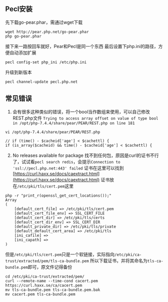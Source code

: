 ## Pecl安装
先下载go-pear.phar，需通过wget下载
```
wget http://pear.php.net/go-pear.phar
php go-pear.phar
```
接下来一路按回车就好，Pear和Pecl是同一个东西
最后设置下php.ini的路径，方便自动添加扩展
```
pecl config-set php_ini /etc/php.ini
```
升级到新版本
```
pecl channel-update pecl.php.net
```
## 常见错误

1. 会有很多这种类似的错误，将一个bool当作数组来使用，可以自己修改REST.php文件
`Trying to access array offset on value of type bool in /opt/php-7.4.4/share/pear/PEAR/REST.php on line 181`
```
vi /opt/php-7.4.4/share/pear/PEAR/REST.php

// if (time() - $cacheid['age'] < $cachettl) {
if (is_array($cacheid) && time() - $cacheid['age'] < $cachettl) {
```
2. No releases available for package
找不到任何包，原因是curl的证书不行了，试试看`pecl search redis`，会提示`Connection to 'ssl://pecl.php.net:443' failed`
证书在这里可以找到[https://curl.haxx.se/docs/caextract.html](https://curl.haxx.se/docs/caextract.html)
证书放在`/etc/pki/tls/cert.pem`这里
```
php -r "print_r(openssl_get_cert_locations());"
Array
(
    [default_cert_file] => /etc/pki/tls/cert.pem
    [default_cert_file_env] => SSL_CERT_FILE
    [default_cert_dir] => /etc/pki/tls/certs
    [default_cert_dir_env] => SSL_CERT_DIR
    [default_private_dir] => /etc/pki/tls/private
    [default_default_cert_area] => /etc/pki/tls
    [ini_cafile] => 
    [ini_capath] => 
)
```
但是`/etc/pki/tls/cert.pem`只是一个软链接，实际指向`/etc/pki/ca-trust/extracted/pem/tls-ca-bundle.pem`
所以下载证书，并将其命名为`tls-ca-bundle.pem`即可，原文件记得备份
```
cd /etc/pki/ca-trust/extracted/pem/
curl --remote-name --time-cond cacert.pem https://curl.haxx.se/ca/cacert.pem
mv tls-ca-bundle.pem tls-ca-bundle.pem.bak
mv cacert.pem tls-ca-bundle.pem
```
